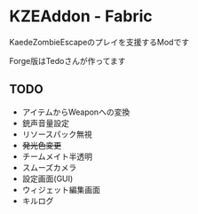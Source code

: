 # KZEAddon - Fabric
KaedeZombieEscapeのプレイを支援するModです

Forge版はTedoさんが作ってます
## TODO
- アイテムからWeaponへの変換
- 銃声音量設定
- リソースパック無視
- ~~発光色変更~~
- チームメイト半透明
- スムーズカメラ
- 設定画面(GUI)
- ウィジェット編集画面
- キルログ
